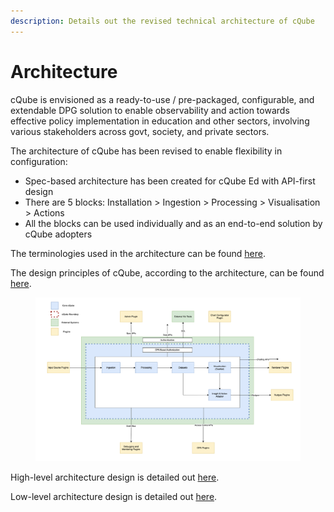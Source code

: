 ```yaml
---
description: Details out the revised technical architecture of cQube
---
```


# Architecture

cQube is envisioned as a ready-to-use / pre-packaged, configurable, and extendable DPG solution to enable observability and action towards effective policy implementation in education and other sectors, involving various stakeholders across govt, society, and private sectors.

The architecture of cQube has been revised to enable flexibility in configuration:

* Spec-based architecture has been created for cQube Ed with API-first design
* There are 5 blocks: Installation > Ingestion > Processing > Visualisation > Actions
* All the blocks can be used individually and as an end-to-end solution by cQube adopters

The terminologies used in the architecture can be found [here](https://project-sunbird.atlassian.net/wiki/spaces/CQUB/pages/3258024044/cQube+Design+Document+Nov+2022#1.-Terminologies).

The design principles of cQube, according to the architecture, can be found [here](https://project-sunbird.atlassian.net/wiki/spaces/CQUB/pages/3258024044/cQube+Design+Document+Nov+2022#3.-Design-Considerations).

<figure><img src=".gitbook/assets/image (9).png" alt=""><figcaption></figcaption></figure>

High-level architecture design is detailed out [here](https://project-sunbird.atlassian.net/wiki/spaces/CQUB/pages/3258024044/cQube+Design+Document+Nov+2022).

Low-level architecture design is detailed out [here](https://project-sunbird.atlassian.net/wiki/spaces/CQUB/pages/3266740614/cQube+LLD+-+v12Dec2022).
